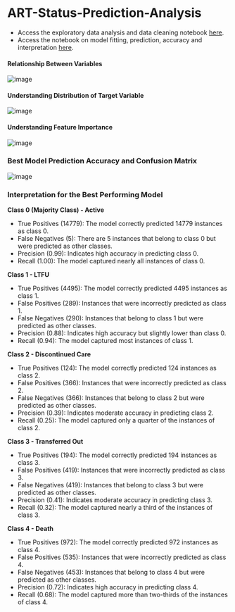 # ART-Status-Prediction-Analysis

- Access the exploratory data analysis and data cleaning notebook [here](https://github.com/ChristianAliyuda/ART-Status-Prediction-Analysis/blob/main/ART%20prediction-Data%20Exploration.ipynb).
- Access the notebook on model fitting, prediction, accuracy and interpretation [here](https://github.com/ChristianAliyuda/ART-Status-Prediction-Analysis/blob/main/ART%20prediction%20-%20Model%20Building.ipynb).

#### Relationship Between Variables
![image](https://github.com/ChristianAliyuda/ART-Status-Prediction-Analysis/assets/91130565/51580496-85d5-418b-9d3f-d7ebb57ba374)

#### Understanding Distribution of Target Variable
![image](https://github.com/ChristianAliyuda/ART-Status-Prediction-Analysis/assets/91130565/ef1af810-92d8-4852-841d-76c767661470)

#### Understanding Feature Importance
![image](https://github.com/ChristianAliyuda/ART-Status-Prediction-Analysis/assets/91130565/c205d2c1-0ee2-4c05-991c-eb8ad3cb1e18)

### Best Model Prediction Accuracy and Confusion Matrix
![image](https://github.com/ChristianAliyuda/ART-Status-Prediction-Analysis/assets/91130565/90133765-74a4-40a7-b171-e744f3e4ca5e)

### Interpretation for the Best Performing Model

**Class 0 (Majority Class) - Active**

- True Positives (14779): The model correctly predicted 14779 instances as class 0.
- False Negatives (5): There are 5 instances that belong to class 0 but were predicted as other classes.
- Precision (0.99): Indicates high accuracy in predicting class 0.
- Recall (1.00): The model captured nearly all instances of class 0.

**Class 1 - LTFU**

- True Positives (4495): The model correctly predicted 4495 instances as class 1.
- False Positives (289): Instances that were incorrectly predicted as class 1.
- False Negatives (290): Instances that belong to class 1 but were predicted as other classes.
- Precision (0.88): Indicates high accuracy but slightly lower than class 0.
- Recall (0.94): The model captured most instances of class 1.

**Class 2 - Discontinued Care**

- True Positives (124): The model correctly predicted 124 instances as class 2.
- False Positives (366): Instances that were incorrectly predicted as class 2.
- False Negatives (366): Instances that belong to class 2 but were predicted as other classes.
- Precision (0.39): Indicates moderate accuracy in predicting class 2.
- Recall (0.25): The model captured only a quarter of the instances of class 2.

**Class 3 - Transferred Out**

- True Positives (194): The model correctly predicted 194 instances as class 3.
- False Positives (419): Instances that were incorrectly predicted as class 3.
- False Negatives (419): Instances that belong to class 3 but were predicted as other classes.
- Precision (0.41): Indicates moderate accuracy in predicting class 3.
- Recall (0.32): The model captured nearly a third of the instances of class 3.

**Class 4 - Death**

- True Positives (972): The model correctly predicted 972 instances as class 4.
- False Positives (535): Instances that were incorrectly predicted as class 4.
- False Negatives (453): Instances that belong to class 4 but were predicted as other classes.
- Precision (0.72): Indicates high accuracy in predicting class 4.
- Recall (0.68): The model captured more than two-thirds of the instances of class 4.

